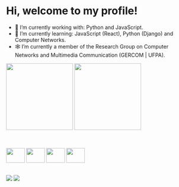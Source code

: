 <h1> Hi, welcome to my profile! </h1>

- 🔭 I’m currently working with: Python and JavaScript.
- 🌱 I’m currently learning: JavaScript (React), Python (Django) and Computer Networks. 
- 🕸️ I’m currently a member of the Research Group on Computer Networks and Multimedia Communication (GERCOM | UFPA).

<div style="display:inline-block; align-items:center;">
  <a href="https://github.com/caiojulio?tab=repositories"><img height=180px src="https://github-readme-stats.vercel.app/api?username=caiojulio&show_icons=true&theme=dracula"></a>
  <a href="https://github.com/caiojulio"><img height=180px src="https://github-readme-stats.vercel.app/api/top-langs/?username=caiojulio&layout=compact&theme=dracula"></a>
</div>

##

<div align="center" style="display:inline-block;">
  <br>
  <img height="40" width="50" src="https://cdn.jsdelivr.net/gh/devicons/devicon/icons/javascript/javascript-original.svg" />
  <img height="40" width="50" src="https://cdn.jsdelivr.net/gh/devicons/devicon/icons/python/python-original.svg" />
  <img height="40" width="50" src="https://cdn.jsdelivr.net/gh/devicons/devicon/icons/cplusplus/cplusplus-original.svg" />
  <img height="40" width="50" src="https://cdn.jsdelivr.net/gh/devicons/devicon/icons/react/react-original.svg" />
</div>

## 
<div style="display:inline-block;">
  <a href="https://mail.google.com/mail/u/0/?pli=1#inbox" target="_blank"><img src="https://img.shields.io/badge/Gmail-D14836?style=for-the-badge&logo=gmail&logoColor=white"></a>
  <a href="https://www.linkedin.com/in/caiojs/" target="_blank"><img src="https://img.shields.io/badge/LinkedIn-0077B5?style=for-the-badge&logo=linkedin&logoColor=white"></a>
</div>
